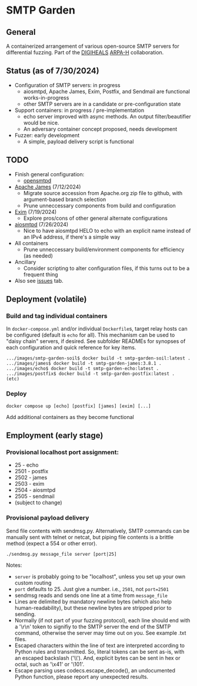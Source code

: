 # SMTP Garden

## General

A containerized arrangement of various open-source SMTP servers for differential fuzzing.  Part of the [DIGIHEALS](https://github.com/narfindustries/digiheals-public) [ARPA-H](https://arpa-h.gov/) collaboration.

## Status (as of 7/30/2024)
- Configuration of SMTP servers: in progress
  - aiosmtpd, Apache James, Exim, Postfix, and Sendmail are functional works-in-progress
  - other SMTP servers are in a candidate or pre-configuration state
- Support containers: in progress / pre-implementation
  - echo server improved with async methods.  An output filter/beautifier would be nice.
  - An adversary container concept proposed, needs development
- Fuzzer: early development
  - A simple, payload delivery script is functional

## TODO
- Finish general configuration:
  - [opensmtpd](images/opensmtpd)
- [Apache James](images/james) (7/12/2024)
  - Migrate source accession from Apache.org zip file to github, with argument-based branch selection
  - Prune unneccessary components from build and configuration
- [Exim](images/exim) (7/19/2024)
  - Explore pros/cons of other general alternate configurations
- [aiosmtpd](images/aiosmtpd) (7/26/2024)
  - Nice to have aiosmtpd HELO to echo with an explicit name instead of an IPv4 address, if there's a simple way
- All containers
  - Prune unneccessary build/environment components for efficiency (as needed)
- Ancillary
  - Consider scripting to alter configuration files, if this turns out to be a frequent thing
- Also see [issues](https://github.com/kenballus/smtp-garden/issues) tab.


## Deployment (volatile)
### Build and tag individual containers
In `docker-compose.yml` and/or individual `Dockerfile`s, target relay hosts can be configured (default is `echo` for all).  This mechanism can be used to "daisy chain" servers, if desired.  See subfolder READMEs for synopses of each configuration and quick reference for key items.

```
.../images/smtp-garden-soil$ docker build -t smtp-garden-soil:latest .
.../images/james$ docker build -t smtp-garden-james:3.8.1 .
.../images/echo$ docker build -t smtp-garden-echo:latest .
.../images/postfix$ docker build -t smtp-garden-postfix:latest .
(etc)
```
### Deploy

```
docker compose up [echo] [postfix] [james] [exim] [...]
```
Add additional containers as they become functional


## Employment (early stage)
### Provisional localhost port assignment:
- 25 - echo
- 2501 - postfix
- 2502 - james
- 2503 - exim
- 2504 - aiosmtpd
- 2505 - sendmail
- (subject to change)

### Provisional payload delivery

Send file contents with sendmsg.py.  Alternatively, SMTP commands can be manually sent with telnet or netcat, but piping file contents is a brittle method (expect a 554 or other error).

```
./sendmsg.py message_file server [port|25]
```
Notes:
- `server` is probably going to be "localhost", unless you set up your own custom routing
- `port` defaults to 25. Just give a number. i.e., `2501`, not `port=2501`
- sendmsg reads and sends one line at a time from `message_file`
- Lines are delimited by mandatory newline bytes (which also help human-readability), but these newline bytes are stripped prior to sending.
- Normally (if not part of your fuzzing protocol), each line should end with a '\r\n' token to signifiy to the SMTP server the end of the SMTP command, otherwise the server may time out on you.  See example .txt files.
- Escaped characters within the line of text are interpreted according to Python rules and transmitted.  So, literal tokens can be sent as-is, with an escaped backslash ('\\\\').  And, explicit bytes can be sent in hex or octal, such as '\x41' or '\101'.
- Escape parsing uses codecs.escape_decode(), an undocumented Python function, please report any unexpected results.
